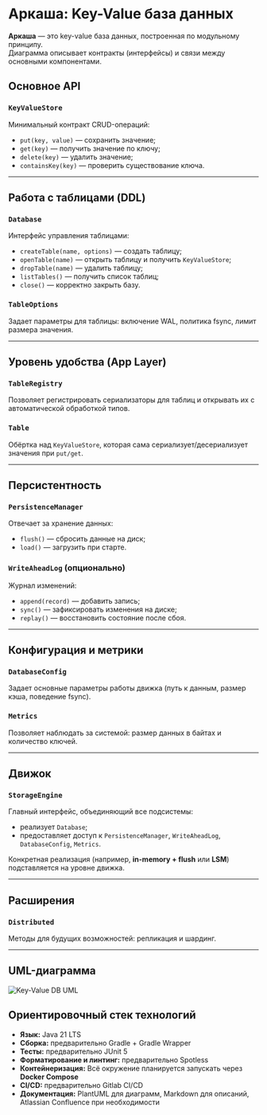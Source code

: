 # Аркаша: Key-Value база данных  

**Аркаша** — это key-value база данных, построенная по модульному принципу.  
Диаграмма описывает контракты (интерфейсы) и связи между основными компонентами.  

## Основное API  
### `KeyValueStore`  
Минимальный контракт CRUD-операций:  

- `put(key, value)` — сохранить значение;  
- `get(key)` — получить значение по ключу;  
- `delete(key)` — удалить значение;  
- `containsKey(key)` — проверить существование ключа.  

---

## Работа с таблицами (DDL)  
### `Database`  
Интерфейс управления таблицами:  

- `createTable(name, options)` — создать таблицу;  
- `openTable(name)` — открыть таблицу и получить `KeyValueStore`;  
- `dropTable(name)` — удалить таблицу;  
- `listTables()` — получить список таблиц;  
- `close()` — корректно закрыть базу.  

### `TableOptions`  
Задает параметры для таблицы: включение WAL, политика fsync, лимит размера значения.  

---

## Уровень удобства (App Layer)  
### `TableRegistry`  
Позволяет регистрировать сериализаторы для таблиц и открывать их с автоматической обработкой типов.  

### `Table`  
Обёртка над `KeyValueStore`, которая сама сериализует/десериализует значения при `put/get`.  

---

## Персистентность  
### `PersistenceManager`  
Отвечает за хранение данных:  

- `flush()` — сбросить данные на диск;  
- `load()` — загрузить при старте.  

### `WriteAheadLog` (опционально)  
Журнал изменений:  

- `append(record)` — добавить запись;  
- `sync()` — зафиксировать изменения на диске;  
- `replay()` — восстановить состояние после сбоя.  

---

## Конфигурация и метрики  
### `DatabaseConfig`  
Задает основные параметры работы движка (путь к данным, размер кэша, поведение fsync).  

### `Metrics`  
Позволяет наблюдать за системой: размер данных в байтах и количество ключей.  

---

## Движок  
### `StorageEngine`  
Главный интерфейс, объединяющий все подсистемы:  

- реализует `Database`;  
- предоставляет доступ к `PersistenceManager`, `WriteAheadLog`, `DatabaseConfig`, `Metrics`.  

Конкретная реализация (например, **in-memory + flush** или **LSM**) подставляется на уровне движка.  

---

## Расширения  
### `Distributed`   
Методы для будущих возможностей: репликация и шардинг.  

---

## UML-диаграмма

![Key-Value DB UML](https://www.plantuml.com/plantuml/png/fLPVR-D447_tfvWt7D4a28cNY3jTsnnIHQjMxHqy81usyIInwknQk-kxC-MaNgNZXKEL44y88SGd22TwX1ujNy7-2dmIPcp7yUPSyK2bHlRCxFn-ysTc_S1OeMqoZpmRsWZXKqoxduaeGHZkWBydBUg96AFfm3_dFy3ZWtqOQZ6nu2Tn82m67Sypfw6CXHPp64V2c6rhTJXABEwDbJm9lqBumFFUWtlq1xjA8v3OQZ6s1lpTuyV3Jg7omXKKKoWOd5YsFlC0teSuiVuffblmX3MTGZR5GjQ1GIajX056Q74b7oaLeP2iAM15A0svtrG_znhm9wX34H5lNM6RbS0lmVbWQl6BBol0jPuo8cejsmcPkiwFK9lGM9HZF11IJ6kGIPIOcL_4eiAW44LA1BN4TVEv3Yrkpr04-sfQUH1nZ3BmDOwL3ceMZaUJoh6BeJ6EH7e7of326Gc3kqfEmXKCntWaRCdrX4ejfsLwnNY6NEv2GKxAi1ZoK7vIHzUQyWCaFsEpoZSvsPCxHDyKHo9LGL3LpAvAf5sBdzUjDHpkGn-acAE9kM71VoH64HgdlPfHLMYAibPO-dosZeaGt4OiWzGeBBQORv4V6offI5Ae3yjN9zc1Ld4Rb5DqwewIU9bWj1-NLlTB0f4ow9Ihc3a7imhigOWUIXO7pY2uDTbGpSMpCc8gGL60gfJhD3zAO-nET4Yj5gNmL7FNQL1FK7F3SThBH8W8I0NKNAYh4ZIO7kEKujHfGRKBmGW6TLrOifuvpHGEH5nbOQindcL6TE4AjK-desP1rYvOMByusURYRnpih2guaToAwanGuDZI7Dsx0DlsLyt1NMD2flzhYLKrUYYdeKJmmtaSuHpf15UaIztFyMtE0mSWfbWTEcjhimgPba0XS_T26Tzwhx59ovuh-wiST3PP3Ns3z-6gS_emIMoY4OnDHkQT0GvDTSC4S5PliN0ix0PbCnFQtQ0Lq356HKhCB8mhzsuMUhslxwyRijuOtUvzj-umQEoFZcFeZkJ0MHsgMWwU2yl7MZ97XnE3fiNMlGROh3c0dPOJRkdeI81yQnXGiiLwtSJ_PLaLaypmMQoOhUSCkWFUedAGwf7kb9QjUUTOQxNhO3s9_SRjx7bIMGGTJcSMrEIT0Sv-ofRP3Vt_bIsoj_ahUhxDhe0_KM3xQ6_0CyvptAU1xPSJsc-CeqV90KQeS4RAMZLde3fiu4lAwOH-VINqruk_NxTKZsdzIdH-ozvco_oRR07trbSSTJWn_9l4osm9-Slyd2nliYiE8h_itKceVJYpd_EBx7LsbL_aB_Y9_N0A-2r_DQW_K4YsWEntWdYHNMzviFfC8IBdJ8CFB_9p-htgmOuOdoPnNwFX9FCd9DaHwJ-oDwJUP1ZXX2lZjdL1hOhobi3hsWo81JrVGf1eCGgZqAP5lduXvWlE5w4i-1YPC6X-IK4jEJmMl8OFkny1cL5ooUobGyRf4wVP6U37WiSrXKl9ocxoRxC_cGevpzwGwXhyK7RdE5SwNNtOkLbZ9qjc2Fid1vqUPDz3_XsvkYL75QChuFSYrEli5lY7a2wun8HyqM3xW9wIUVGl)

## Ориентировочный стек технологий

- **Язык:** Java 21 LTS   
- **Сборка:** предварительно Gradle + Gradle Wrapper  
- **Тесты:** предварительно JUnit 5  
- **Форматирование и линтинг:** предварительно Spotless  
- **Контейнеризация:** Всё окружение планируется запускать через **Docker Compose**  
- **CI/CD:** предварительно Gitlab CI/CD 
- **Документация:** PlantUML для диаграмм, Markdown для описаний, Atlassian Confluence при необходимости
